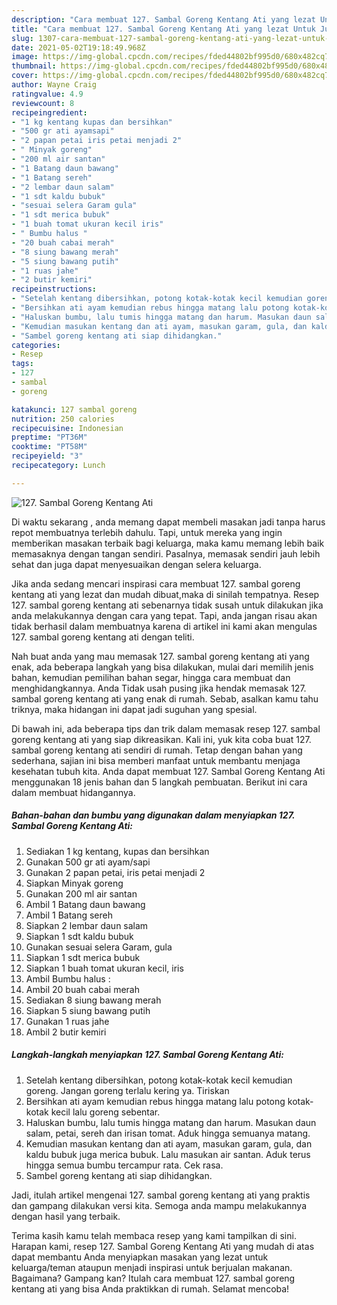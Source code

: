 ```yaml
---
description: "Cara membuat 127. Sambal Goreng Kentang Ati yang lezat Untuk Jualan"
title: "Cara membuat 127. Sambal Goreng Kentang Ati yang lezat Untuk Jualan"
slug: 1307-cara-membuat-127-sambal-goreng-kentang-ati-yang-lezat-untuk-jualan
date: 2021-05-02T19:18:49.968Z
image: https://img-global.cpcdn.com/recipes/fded44802bf995d0/680x482cq70/127-sambal-goreng-kentang-ati-foto-resep-utama.jpg
thumbnail: https://img-global.cpcdn.com/recipes/fded44802bf995d0/680x482cq70/127-sambal-goreng-kentang-ati-foto-resep-utama.jpg
cover: https://img-global.cpcdn.com/recipes/fded44802bf995d0/680x482cq70/127-sambal-goreng-kentang-ati-foto-resep-utama.jpg
author: Wayne Craig
ratingvalue: 4.9
reviewcount: 8
recipeingredient:
- "1 kg kentang kupas dan bersihkan"
- "500 gr ati ayamsapi"
- "2 papan petai iris petai menjadi 2"
- " Minyak goreng"
- "200 ml air santan"
- "1 Batang daun bawang"
- "1 Batang sereh"
- "2 lembar daun salam"
- "1 sdt kaldu bubuk"
- "sesuai selera Garam gula"
- "1 sdt merica bubuk"
- "1 buah tomat ukuran kecil iris"
- " Bumbu halus "
- "20 buah cabai merah"
- "8 siung bawang merah"
- "5 siung bawang putih"
- "1 ruas jahe"
- "2 butir kemiri"
recipeinstructions:
- "Setelah kentang dibersihkan, potong kotak-kotak kecil kemudian goreng. Jangan goreng terlalu kering ya. Tiriskan"
- "Bersihkan ati ayam kemudian rebus hingga matang lalu potong kotak-kotak kecil lalu goreng sebentar."
- "Haluskan bumbu, lalu tumis hingga matang dan harum. Masukan daun salam, petai, sereh dan irisan tomat. Aduk hingga semuanya matang."
- "Kemudian masukan kentang dan ati ayam, masukan garam, gula, dan kaldu bubuk juga merica bubuk. Lalu masukan air santan. Aduk terus hingga semua bumbu tercampur rata. Cek rasa."
- "Sambel goreng kentang ati siap dihidangkan."
categories:
- Resep
tags:
- 127
- sambal
- goreng

katakunci: 127 sambal goreng 
nutrition: 250 calories
recipecuisine: Indonesian
preptime: "PT36M"
cooktime: "PT58M"
recipeyield: "3"
recipecategory: Lunch

---
```



![127. Sambal Goreng Kentang Ati](https://img-global.cpcdn.com/recipes/fded44802bf995d0/680x482cq70/127-sambal-goreng-kentang-ati-foto-resep-utama.jpg)

Di waktu  sekarang , anda memang dapat membeli masakan jadi tanpa harus repot membuatnya terlebih dahulu. Tapi, untuk mereka yang ingin memberikan masakan terbaik bagi keluarga, maka kamu memang lebih baik memasaknya dengan tangan sendiri. Pasalnya, memasak sendiri jauh lebih sehat dan juga dapat menyesuaikan dengan selera keluarga.

Jika anda sedang mencari inspirasi cara membuat 127. sambal goreng kentang ati yang lezat dan mudah dibuat,maka di sinilah tempatnya. Resep 127. sambal goreng kentang ati  sebenarnya tidak susah untuk dilakukan jika anda melakukannya dengan cara yang tepat. Tapi, anda jangan risau akan tidak berhasil dalam membuatnya 
karena di artikel ini kami akan mengulas 127. sambal goreng kentang ati dengan teliti.  



Nah buat anda yang mau memasak 127. sambal goreng kentang ati yang enak, ada beberapa langkah yang bisa dilakukan, mulai dari memilih jenis bahan, kemudian pemilihan bahan segar, hingga cara membuat dan menghidangkannya. Anda Tidak usah pusing jika hendak memasak 127. sambal goreng kentang ati yang enak di rumah. Sebab, asalkan kamu  tahu triknya, maka hidangan ini dapat jadi suguhan yang spesial.

Di bawah ini, ada beberapa tips dan trik dalam memasak resep 127. sambal goreng kentang ati yang siap dikreasikan. Kali ini, yuk kita coba buat 127. sambal goreng kentang ati sendiri di rumah. Tetap dengan bahan yang sederhana, sajian ini bisa memberi manfaat untuk membantu menjaga kesehatan tubuh kita. Anda dapat membuat 127. Sambal Goreng Kentang Ati menggunakan 18 jenis bahan dan 5 langkah pembuatan. Berikut ini cara dalam membuat hidangannya.

<!--inarticleads1-->

##### Bahan-bahan dan bumbu yang digunakan dalam menyiapkan 127. Sambal Goreng Kentang Ati:

1. Sediakan 1 kg kentang, kupas dan bersihkan
1. Gunakan 500 gr ati ayam/sapi
1. Gunakan 2 papan petai, iris petai menjadi 2
1. Siapkan  Minyak goreng
1. Gunakan 200 ml air santan
1. Ambil 1 Batang daun bawang
1. Ambil 1 Batang sereh
1. Siapkan 2 lembar daun salam
1. Siapkan 1 sdt kaldu bubuk
1. Gunakan sesuai selera Garam, gula
1. Siapkan 1 sdt merica bubuk
1. Siapkan 1 buah tomat ukuran kecil, iris
1. Ambil  Bumbu halus :
1. Ambil 20 buah cabai merah
1. Sediakan 8 siung bawang merah
1. Siapkan 5 siung bawang putih
1. Gunakan 1 ruas jahe
1. Ambil 2 butir kemiri




<!--inarticleads2-->

##### Langkah-langkah menyiapkan 127. Sambal Goreng Kentang Ati:

1. Setelah kentang dibersihkan, potong kotak-kotak kecil kemudian goreng. Jangan goreng terlalu kering ya. Tiriskan
1. Bersihkan ati ayam kemudian rebus hingga matang lalu potong kotak-kotak kecil lalu goreng sebentar.
1. Haluskan bumbu, lalu tumis hingga matang dan harum. Masukan daun salam, petai, sereh dan irisan tomat. Aduk hingga semuanya matang.
1. Kemudian masukan kentang dan ati ayam, masukan garam, gula, dan kaldu bubuk juga merica bubuk. Lalu masukan air santan. Aduk terus hingga semua bumbu tercampur rata. Cek rasa.
1. Sambel goreng kentang ati siap dihidangkan.




Jadi, itulah artikel mengenai  127. sambal goreng kentang ati  yang praktis dan gampang dilakukan versi kita. Semoga anda mampu melakukannya dengan hasil yang terbaik. 

Terima kasih kamu telah membaca resep yang kami tampilkan di sini. Harapan kami, resep  127. Sambal Goreng Kentang Ati yang mudah di atas dapat membantu Anda menyiapkan masakan yang lezat untuk keluarga/teman ataupun menjadi inspirasi untuk berjualan makanan. Bagaimana? Gampang kan? Itulah cara membuat 127. sambal goreng kentang ati yang bisa Anda praktikkan di rumah. Selamat mencoba!

